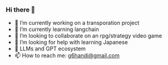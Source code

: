 ### Hi there 👋

- 🔭 I’m currently working on a transporation project
- 🌱 I’m currently learning langchain
- 👯 I’m looking to collaborate on an rpg/strategy video game
- 🤔 I’m looking for help with learning Japanese
- 💬 LLMs and GPT ecosystem
- 📫 How to reach me: g6handi@gmail.com

